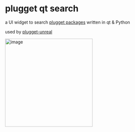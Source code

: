 # plugget qt search
a UI widget to search [plugget packages](https://github.com/hannesdelbeke/plugget-pkgs) written in qt &amp; Python

used by [plugget-unreal](https://github.com/hannesdelbeke/plugget-unreal)

<img width="286" alt="image" src="https://user-images.githubusercontent.com/3758308/230476782-f39c81c6-b863-4473-b69d-1e983cd772de.png">
